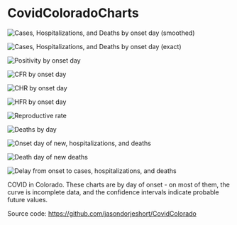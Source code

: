 # CovidColoradoCharts

![Cases, Hospitalizations, and Deaths by onset day (smoothed)](https://raw.githubusercontent.com/jasondorjeshort/CovidColoradoCharts/main/cases-hospitalizations-deaths-365-onset-log-smooth-years.png)

![Cases, Hospitalizations, and Deaths by onset day (exact)](https://raw.githubusercontent.com/jasondorjeshort/CovidColoradoCharts/main/cases-hospitalizations-deaths-90-onset-log-exact-year.png)

![Positivity by onset day](https://raw.githubusercontent.com/jasondorjeshort/CovidColoradoCharts/main/positivity-onset.png)

![CFR by onset day](https://raw.githubusercontent.com/jasondorjeshort/CovidColoradoCharts/main/cfr-onset.png)

![CHR by onset day](https://raw.githubusercontent.com/jasondorjeshort/CovidColoradoCharts/main/chr-onset.png)

![HFR by onset day](https://raw.githubusercontent.com/jasondorjeshort/CovidColoradoCharts/main/hfr-onset.png)

![Reproductive rate](https://raw.githubusercontent.com/jasondorjeshort/CovidColoradoCharts/main/R-cases-hospitalizations-deaths-onset.png)

![Deaths by day](https://raw.githubusercontent.com/jasondorjeshort/CovidColoradoCharts/main/deaths-365-death-log-smooth-years.png)

![Onset day of new, hospitalizations, and deaths](https://raw.githubusercontent.com/jasondorjeshort/CovidColoradoCharts/main/daily-age-cases-hospitalizations-deaths-onset.png)

![Death day of new deaths](https://raw.githubusercontent.com/jasondorjeshort/CovidColoradoCharts/main/daily-age-deaths-death.png)

![Delay from onset to cases, hospitalizations, and deaths](https://raw.githubusercontent.com/jasondorjeshort/CovidColoradoCharts/main/delay-cases-hospitalizations-deaths-onset-cumulative.png)

COVID in Colorado.  These charts are by day of onset - on most of them, the curve is incomplete data, and the confidence intervals indicate probable future values. 

Source code: https://github.com/jasondorjeshort/CovidColorado